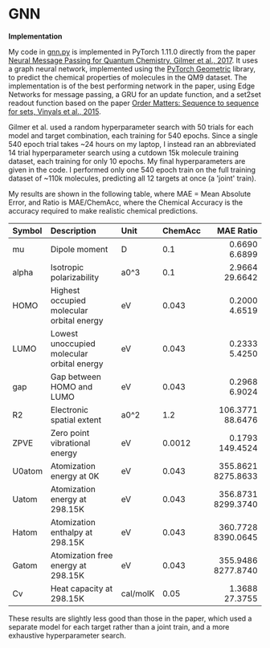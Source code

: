 # GNN
<b>Implementation</b>

My code in <a href=https://github.com/redonovan/GNN/blob/main/gnn.py>gnn.py</a> is implemented in PyTorch 1.11.0 directly from the paper <a href=https://arxiv.org/abs/1704.01212>Neural Message Passing for Quantum Chemistry, Gilmer et al., 2017</a>.  It uses a graph neural network, implemented using the <a href=https://pytorch-geometric.readthedocs.io/en/stable/index.html>PyTorch Geometric</a> library, to predict the chemical properties of molecules in the QM9 dataset.  The implementation is of the best performing network in the paper, using Edge Networks for message passing, a GRU for an update function, and a set2set readout function based on the paper <a href=https://arxiv.org/abs/1511.06391>Order Matters: Sequence to sequence for sets, Vinyals et al., 2015</a>.  

Gilmer et al. used a random hyperparameter search with 50 trials for each model and target combination, each training for 540 epochs.  Since a single 540 epoch trial takes ~24 hours on my laptop, I instead ran an abbreviated 14 trial hyperparameter search using a cutdown 15k molecule training dataset, each training for only 10 epochs.  My final hyperparameters are given in the code.  I performed only one 540 epoch train on the full training dataset of ~110k molecules, predicting all 12 targets at once (a 'joint' train).

My results are shown in the following table, where MAE = Mean Absolute Error, and Ratio is MAE/ChemAcc, where the Chemical Accuracy is the accuracy required to make realistic chemical predictions.

| Symbol | Description                                 | Unit     | ChemAcc |   MAE       Ratio |
| :--    | :-------------------------------------------|:---------|:--------|------------------:|
| mu     | Dipole moment                               | D        | 0.1     |   0.6690     6.6899 |
| alpha  | Isotropic polarizability                    | a0^3     | 0.1     |   2.9664    29.6642 |
| HOMO   | Highest occupied molecular orbital energy   | eV       | 0.043   |   0.2000     4.6519 |
| LUMO   | Lowest unoccupied molecular orbital energy  | eV       | 0.043   |   0.2333     5.4250 |
| gap    | Gap between HOMO and LUMO                   | eV       | 0.043   |   0.2968     6.9024 |
| R2     | Electronic spatial extent                   | a0^2     | 1.2     | 106.3771    88.6476 |
| ZPVE   | Zero point vibrational energy               | eV       | 0.0012  |   0.1793   149.4524 |
| U0atom | Atomization energy at 0K                    | eV       | 0.043   | 355.8621  8275.8633 |
| Uatom  | Atomization energy at 298.15K               | eV       | 0.043   | 356.8731  8299.3740 |
| Hatom  | Atomization enthalpy at 298.15K             | eV       | 0.043   | 360.7728  8390.0645 |
| Gatom  | Atomization free energy at 298.15K          | eV       | 0.043   | 355.9486  8277.8740 |
| Cv     | Heat capacity at 298.15K                    | cal/molK | 0.05    |   1.3688    27.3755 |

These results are slightly less good than those in the paper, which used a separate model for each target rather than a joint train, and a more exhaustive hyperparameter search.
